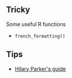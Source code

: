 
## Tricky

Some useful R functions

* `french_formatting()` 

## Tips

* [Hilary Parker's guide](http://hilaryparker.com/2014/04/29/writing-an-r-package-from-scratch/)


